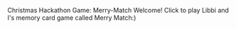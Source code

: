 Christmas Hackathon Game: Merry-Match
Welcome! Click to play Libbi and I's memory card game called Merry Match:)

